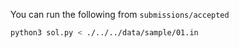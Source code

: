 You can run the following from `submissions/accepted`
```bash
python3 sol.py < ./../../data/sample/01.in
```
